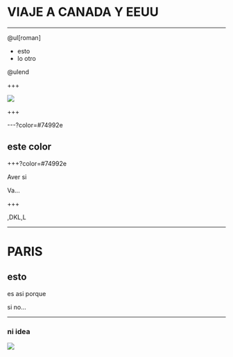 # VIAJE A CANADA Y EEUU



---

@ul[roman]

- esto
- lo otro

@ulend

+++

![](../image1.jpg)


+++

---?color=#74992e

## este color

+++?color=#74992e

Aver si

Va...

+++

,DKL,L

---
# PARIS

## esto

es asi porque

si  no...

---

### ni idea


![](https://img.swipeusercontent.com/400/o/xpBhrxBPphPl7pPNQnrHflpznLxkJ6Wksd50tC0DFRxZRC.jpg)
